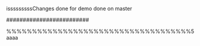 isssssssssChanges done for demo
done on master

#########################

%%%%%%%%%%%%%%%%%%%%%%%%%%%%%%%%%%%%5
aaaa
##
